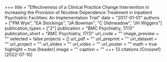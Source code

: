 +++
title = "Effectiveness of a Clinical Practice Change Intervention in Increasing the Provision of Nicotine Dependence Treatment in Inpatient Psychiatric Facilities: An Implementation Trial"
date = "2017-01-01"
authors = ["PM Wye", "EA Stockings", "JA Bowman", "C Oldmeadow", "JH Wiggers"]
publication_types = ["2"]
publication = "BMC Psychiatry, 17(1)"
publication_short = "BMC Psychiatry, 17(1)"
url_code = ""
image_preview = ""
selected = false
projects = []
url_pdf = ""
url_preprint = ""
url_dataset = ""
url_project = ""
url_slides = ""
url_video = ""
url_poster = ""
math = true
highlight = true
[header]
image = ""
caption = ""
+++
13 citations (Crossref) [2022-07-10]
